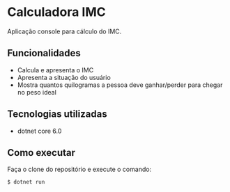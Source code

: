 # Calculadora IMC 

Aplicação console para cálculo do IMC.
## Funcionalidades
- Calcula e apresenta o IMC
- Apresenta a situação do usuário
- Mostra quantos quilogramas a pessoa deve ganhar/perder para chegar no peso ideal

## Tecnologias utilizadas

- dotnet core 6.0

## Como executar
Faça o clone do repositório e execute o comando:


```
$ dotnet run 
```
